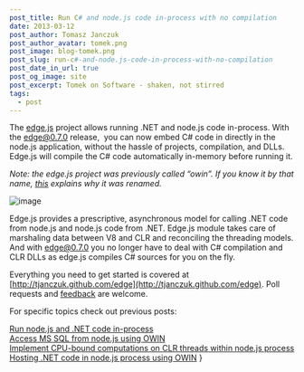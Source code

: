 ```yaml
---
post_title: Run C# and node.js code in-process with no compilation
date: 2013-03-12
post_author: Tomasz Janczuk
post_author_avatar: tomek.png
post_image: blog-tomek.png
post_slug: run-c#-and-node.js-code-in-process-with-no-compilation
post_date_in_url: true
post_og_image: site
post_excerpt: Tomek on Software - shaken, not stirred
tags:
  - post
---
```





The [edge.js](http://tjanczuk.github.com/edge) project allows running .NET and node.js code in-process. With the edge@0.7.0 release,  you can now embed C# code in directly in the node.js application, without the hassle of projects, compilation, and DLLs. Edge.js will compile the C# code automatically in-memory before running it.  

*Note: the edge.js project was previously called “owin”. If you know it by that name, [this](https://github.com/tjanczuk/owin) explains why it was renamed.*  

 ![image](http://lh5.ggpht.com/-_7HdUzmOMos/UUP-YrbL9QI/AAAAAAAADcA/vvJqCXJrOlI/image_thumb%25255B2%25255D.png?imgmax=800)   

Edge.js provides a prescriptive, asynchronous model for calling .NET code from node.js and node.js code from .NET. Edge.js module takes care of marshaling data between V8 and CLR and reconciling the threading models. And with edge@0.7.0 you no longer have to deal with C# compilation and CLR DLLs as edge.js compiles C# sources for you on the fly.   

Everything you need to get started is covered at [http://tjanczuk.github.com/edge](http://tjanczuk.github.com/edge). Poll requests and [feedback](https://github.com/tjanczuk/edge/issues) are welcome.  

For specific topics check out previous posts:  

[Run node.js and .NET code in-process](http://tomasz.janczuk.org/2013/03/run-nodejs-and-net-code-in-process.html)       
[Access MS SQL from node.js using OWIN](http://tomasz.janczuk.org/2013/02/access-ms-sql-from-nodejs-application.html)       
[Implement CPU-bound computations on CLR threads within node.js process](http://tomasz.janczuk.org/2013/02/cpu-bound-workers-for-nodejs.html)       
[Hosting .NET code in node.js process using OWIN](http://tomasz.janczuk.org/2013/02/hosting-net-code-in-nodejs-applications.html)  }